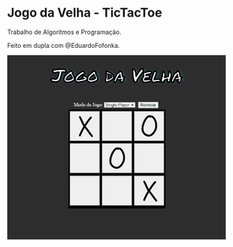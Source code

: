 # Jogo da Velha - TicTacToe
Trabalho de Algoritmos e Programação.

Feito em dupla com @EduardoFofonka.

![Jogo-da-Velha](https://github.com/MatheusLeffa/Jogo-da-Velha/blob/main/img/Captura%20de%20tela.PNG?raw=true)
